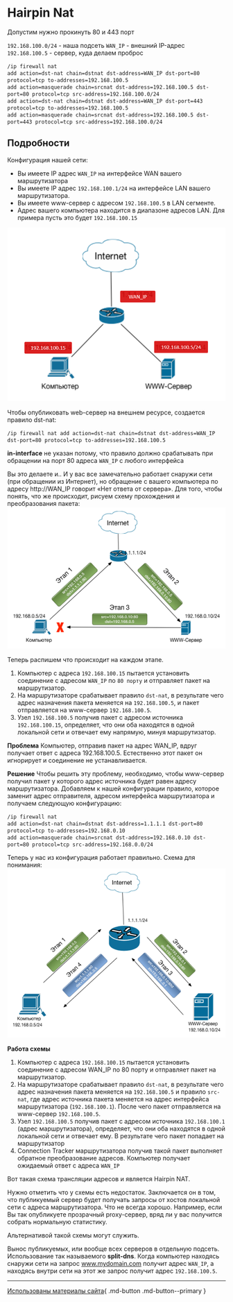 # Hairpin Nat

Допустим нужно прокинуть 80 и 443 порт

`192.168.100.0/24` - наша подсеть
`WAN_IP` - внешний IP-адрес
`192.168.100.5` - сервер, куда делаем проброс
```
/ip firewall nat
add action=dst-nat chain=dstnat dst-address=WAN_IP dst-port=80 protocol=tcp to-addresses=192.168.100.5
add action=masquerade chain=srcnat dst-address=192.168.100.5 dst-port=80 protocol=tcp src-address=192.168.100.0/24
add action=dst-nat chain=dstnat dst-address=WAN_IP dst-port=443 protocol=tcp to-addresses=192.168.100.5
add action=masquerade chain=srcnat dst-address=192.168.100.5 dst-port=443 protocol=tcp src-address=192.168.100.0/24
```

## Подробности
Конфигурация нашей сети:

- Вы имеете IP адрес `WAN_IP` на интерфейсе WAN вашего маршрутизатора
- Вы имеете IP адрес `192.168.100.1/24` на интерфейсе LAN вашего маршрутизатора.
- Вы имеете www-сервер с адресом `192.168.100.5` в LAN сегменте.
- Адрес вашего компьютера находится в диапазоне адресов LAN. Для примера пусть это будет `192.168.100.15`

![](../../images/network/mikrotik-hnat_1.png)

Чтобы опубликовать web-сервер на внешнем ресурсе, создается правило dst-nat:

```
/ip firewall nat add action=dst-nat chain=dstnat dst-address=WAN_IP dst-port=80 protocol=tcp to-addresses=192.168.100.5
```
**in-interface** не указан потому, что правило должно срабатывать при обращении на порт 80 адреса `WAN_IP` с любого интерфейса

Вы это делаете и.. И у вас все замечательно работает снаружи сети (при обращении из Интернет), но обращение с вашего компьютера по адресу http://WAN_IP говорит «Нет ответа от сервера». Для того, чтобы понять, что же происходит, рисуем схему прохождения и преобразования пакета:
![](../../images/network/mikrotik-hnat_2.png)

Теперь распишем что происходит на каждом этапе.
1. Компьютер с адреса `192.168.100.15` пытается установить соединение с адресом `WAN_IP` по `80 порту` и отправляет пакет на маршрутизатор.
1. На маршрутизаторе срабатывает правило `dst-nat`, в результате чего адрес назначения пакета меняется на `192.168.100.5`, и пакет отправляется на www-сервер `192.168.100.5`.
1. Узел `192.168.100.5` получив пакет с адресом источника `192.168.100.15`, определяет, что они оба находятся в одной локальной сети и отвечает ему напрямую, минуя маршрутизатор.

**Проблема**
Компьютер, отправив пакет на адрес WAN_IP, вдруг получает ответ с адреса 192.168.100.5. Естественно этот пакет он игнорирует и соединение не устанавливается.

**Решение**
Чтобы решить эту проблему, необходимо, чтобы www-сервер получил пакет у которого адрес источника будет равен адресу маршрутизатора. Добавляем к нашей конфигурации правило, которое заменит адрес отправителя, адресом интерфейса маршрутизатора и получаем следующую конфигурацию:

```
/ip firewall nat
add action=dst-nat chain=dstnat dst-address=1.1.1.1 dst-port=80 protocol=tcp to-addresses=192.168.0.10
add action=masquerade chain=srcnat dst-address=192.168.0.10 dst-port=80 protocol=tcp src-address=192.168.0.0/24
```
Теперь у нас из конфигурация работает правильно. Схема для понимания:
![](../../images/network/mikrotik-hnat_3.png)

**Работа схемы**
1. Компьютер с адреса `192.168.100.15` пытается установить соединение с адресом WAN_IP по 80 порту и отправляет пакет на маршрутизатор.
1. На маршрутизаторе срабатывает правило `dst-nat`, в результате чего адрес назначения пакета меняется на `192.168.100.5` и правило `src-nat`, где адрес источника пакета меняется на адрес интерфейса маршрутизатора (`192.168.100.1`). После чего пакет отправляется на www-сервер `192.168.100.5`.
1. Узел `192.168.100.5` получив пакет с адресом источника `192.168.100.1` (адрес маршрутизатора), определяет, что они оба находятся в одной локальной сети и отвечает ему. В результате чего пакет попадает на маршрутизатор
1. Connection Tracker маршрутизатора получив такой пакет выполняет обратное преобразование адресов. Компьютер получает ожидаемый ответ с адреса `WAN_IP`

Вот такая схема трансляции адресов и является Hairpin NAT.

Нужно отметить что у схемы есть недостаток. Заключается он в том, что публикуемый сервер будет получать запросы от хостов локальной сети с адреса маршрутизатора. Что не всегда хорошо. Например, если Вы так опубликуете прозрачный proxy-сервер, вряд ли у вас получится собрать нормальную статистику.

Альтернативой такой схемы могут служить.

Вынос публикуемых, или вообще всех серверов в отдельную подсеть.
Использование так называемого **split-dns**. Когда компьютер находясь снаружи сети на запрос www.mydomain.com получит адрес `WAN_IP`, а находясь внутри сети на этот же запрос получит адрес `192.168.100.5`.

---
[Использованы материалы сайта](https://housecomputer.ru/devices/switch/mikrotik/Setting_up_NAT_-_hairpin/Setting_up_NAT_-_hairpin.html){ .md-button .md-button--primary }


